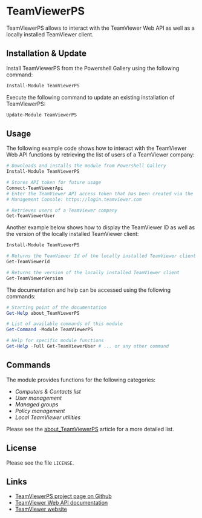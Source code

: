 # TeamViewerPS

TeamViewerPS allows to interact with the TeamViewer Web API as well as a locally
installed TeamViewer client.

## Installation & Update

Install TeamViewerPS from the Powershell Gallery using the following command:

```powershell
Install-Module TeamViewerPS
```

Execute the following command to update an existing installation of
TeamViewerPS:

```powershell
Update-Module TeamViewerPS
```

## Usage

The following example code shows how to interact with the TeamViewer Web API
functions by retrieving the list of users of a TeamViewer company:

```powershell
# Downloads and installs the module from Powershell Gallery
Install-Module TeamViewerPS

# Stores API token for future usage
Connect-TeamViewerApi
# Enter the TeamViewer API access token that has been created via the
# Management Console: https://login.teamviewer.com

# Retrieves users of a TeamViewer company
Get-TeamViewerUser
```
Another example below shows how to display the TeamViewer ID as well as the
version of the locally installed TeamViewer client:

```powershell
Install-Module TeamViewerPS

# Returns the TeamViewer Id of the locally installed TeamViewer client
Get-TeamViewerId

# Returns the version of the locally installed TeamViewer client
Get-TeamViewerVersion
```

The documentation and help can be accessed using the following commands:

```powershell
# Starting point of the documentation
Get-Help about_TeamViewerPS

# List of available commands of this module
Get-Command -Module TeamViewerPS

# Help for specific module functions
Get-Help -Full Get-TeamViewerUser # ... or any other command
```

## Commands

The module provides functions for the following categories:

- _Computers & Contacts list_
- _User management_
- _Managed groups_
- _Policy management_
- _Local TeamViewer utilities_

Please see the [about_TeamViewerPS](docs/about_TeamViewerPS.md) article for a
more detailed list.

## License

Please see the file `LICENSE`.

## Links

- [TeamViewerPS project page on Github](https://github.com/TeamViewer/TeamViewerPS)
- [TeamViewer Web API documentation](https://webapi.teamviewer.com/api/v1/docs/index)
- [TeamViewer website](https://www.teamviewer.com/)
